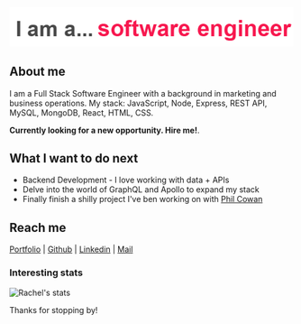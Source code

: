 <div align="center">
	<img src="https://github.com/sharkrachel/sharkrachel/blob/master/github-header-final.gif">
</div>

## About me
I am a Full Stack Software Engineer with a background in marketing and business operations. My stack: JavaScript, Node, Express, REST API, MySQL, MongoDB, React, HTML, CSS. 

**Currently looking for a new opportunity. Hire me!**. 

## What I want to do next
- Backend Development - I love working with data + APIs
- Delve into the world of GraphQL and Apollo to expand my stack
- Finally finish a shilly project I've ben working on with [Phil Cowan](https://github.com/phil4lif)

## Reach me 
[Portfolio](https://www.rachelsipes.com) | [Github](https://github.com/sharkrachel) | [Linkedin](https://www.linkedin.com/in/rachelsipes/) | [Mail](mailto:rasipes@gmail.com)


### Interesting stats

![Rachel's stats](https://github-readme-stats.vercel.app/api?username=sharkrachel&show_icons=true)

Thanks for stopping by!
